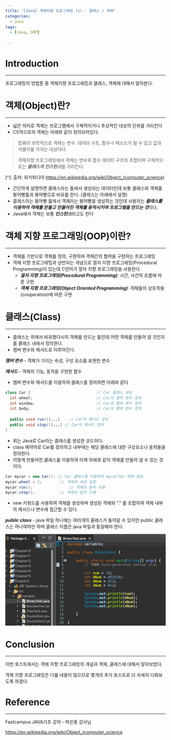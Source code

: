 ```yaml
---
title: "[Java] 객체지향 프로그래밍 (1) - 클래스 / 객체"
categories:
  - Java
tags:
  - [Java, OOP]

---
```




# Introduction

---

프로그래밍의 방법론 중 객체지향 프로그래밍과 클래스, 객체에 대해서 알아본다.



# 객체(Object)란?

---

- 넓은 의미로 객체는 프로그램에서 구체적이거나 추상적인 대상의 단위를 가리킨다
- CS적으로의 객체는 아래와 같이 정의되어있다.

> 컴퓨터 과학적으로 객체는 변수. 데이터 구조, 함수나 메소드가 될 수 있고 값과 식별자를 가지는 대상이다. 
>
> 객체지향 프로그래밍에서 객체는 변수와 함수 데이터 구조의 조합이며 구체적으로는 ***클래스의 인스턴스***를 가리킨다.

[^]: 출처: 위키피디아 https://en.wikipedia.org/wiki/Object_(computer_science)

- 간단하게 설명하면 클래스라는 틀에서 생성되는 데이터인데 보통 클래스와 객체를 붕어빵틀과 붕어빵으로 비유를 한다. (클래스는 아래에서 설명)
- 클래스라는 붕어빵 틀에서 객체라는 붕어빵을 생성하는 것인데 사용자는 ***클래스를 이용하여 객체를 만들고 만들어진 객체를 동작시키며 프로그램을 만드는 것***이다.
- Java에서 객체는 보통 ***인스턴스***라고도 한다



# 객체 지향 프로그래밍(OOP)이란?

---

- 객체를 기반으로 객체를 정의, 구현하며 객체간의 협력을 구현하는 프로그래밍
- 객체 지향 프로그래밍과 상반되는 개념으로 절자 지향 프로그래밍(Procedural Programming)이 있는데 C언어가 절차 지향 프로그래밍을 사용한다.
  - ***절자 지향 프로그래밍(Procedural Programming)***: 시간, 사건의 흐름에 따른 구현
  - ***객체 지향 프로그래밍(Object Oriented Programming)***: 객체들의 상호작용(cooperation)에 따른 구현



# 클래스(Class)

---

- 클래스는 위에서 비유했다시피 객체를 만드는 틀인데 어떤 객체를 만들어 낼 것인지를 클래스 내에서 정의한다.
- 멤버 변수와 메서드로 이루어진다.

***멤버 변수*** - 객체가 가지는 속성, 구성 요소를 표현한 변수

***메서드*** - 객체의 기능, 동작을 구현한 함수

- 멤버 변수와 메서드를 이용하여 클래스를 정의하면 아래와 같다

```java
class Car {								// Car 클래스 생성
  int wheel;							// Car의 멤버 변수 정의
  int window;							// Car의 멤버 변수 정의
  int body;								// Car의 멤버 변수 정의
  
  public void run(){...}	// Car의 메서드 정의
  public void stop(){...} // Car의 메서드 정의
}
```

- 위는 Java로 Car라는 클래스를 생성한 코드이다.
- class 예약어로 Car를 정의하고 내부에는 해당 클래스에 대한 구성요소나 동작들을 정의한다.
- 이렇게 만들어진 클래스를 이용하여 이제 아래와 같이 객체를 만들어 낼 수 있는 것이다.

```java
Car mycar = new Car(); // Car 클래스를 이용하여 mycar라는 객체 생성
mycar.wheel = 1;		// 객체의 속성 설정
mycar.run();				// 객체의 동작 수행
mycar.stop();  			// 객체의 동작 수행
```

- new 키워드를 사용하여 객체를 생성하며 생성된 객체와 "." 를 조합하여 객체 내부의 메서드나 변수에 접근할 수 있다.



***public class*** - java 파일 하나에는 여러개의 클래스가 들어갈 수 있지만 public 클래스는 하나여야만 하며 클래스 이름은 java 파일과 동일해야 한다.

![1](..../../assets/images/OOP/1.png)



#  Conclusion

---

이번 포스트에서는 객체 지향 프로그래밍의 개념과 객체, 클래스에 대해서 알아보았다.

객체 지향 프로그래밍은 다룰 내용이 많으므로 몇개의 추가 포스트로 더 자세히 다뤄보도록 하겠다.



# Reference

---

Fastcampus JAVA기초 강의 - 박은종 강사님

https://en.wikipedia.org/wiki/Object_(computer_science

